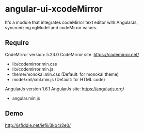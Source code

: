 # angular-ui-xcodeMirror
It's a module that integrates codeMirror text editor with AngularJs, syncronizing ngModel and codeMirror values.

## Require

CodeMirror version: 5.23.0
CodeMirror site: https://codemirror.net/
- lib/codemirror.min.css
- lib/codemirror.min.js
- theme/monokai.min.css (Default: for monokai theme)
- mode/xml/xml.min.js (Default: for HTML code)

AngularJs version 1.6.1
AngularJs site: https://angularjs.org/
- angular.min.js

## Demo
http://jsfiddle.net/jefjj/3kb4r2e0/
